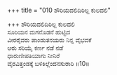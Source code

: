 +++
title = "010 ಶೌರಿಯದಲಿದಿರಿಲ್ಲ ಕುಲದಲಿ"

+++
ಶೌರಿಯದಲಿದಿರಿಲ್ಲ ಕುಲದಲಿ   
ಸೂರಿಯನ ಮಗನೊಡನೆ ಹುಟ್ಟಿದ   
ವೀರರೈವರು ಪಾಂಡುತನಯರು ನಿನ್ನ ವೈಭವಕೆ   
ಆರು ಸರಿಯೈ ಕರ್ಣ ನಡೆ ನಡೆ   
ಧಾರುಣೀಪತಿಯಾಗು ನೀನಿರೆ   
ವೈರವಿತ್ತಂಡಕ್ಕೆ ಬಳಿಕಿಲ್ಲೆಂದನಸುರಾರಿ   ॥10॥